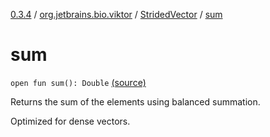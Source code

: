 [0.3.4](../../index.md) / [org.jetbrains.bio.viktor](../index.md) / [StridedVector](index.md) / [sum](.)

# sum

`open fun sum(): Double` [(source)](https://github.com/JetBrains-Research/viktor/blob/0.3.4/src/main/kotlin/org/jetbrains/bio/viktor/StridedVector.kt#L211)

Returns the sum of the elements using balanced summation.

Optimized for dense vectors.

